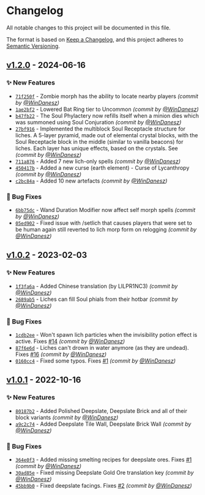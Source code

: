 # Changelog
All notable changes to this project will be documented in this file.

The format is based on [Keep a Changelog](https://keepachangelog.com/en/1.0.0/),
and this project adheres to [Semantic Versioning](https://semver.org/spec/v2.0.0.html).

## [v1.2.0] - 2024-06-16
### :sparkles: New Features
- [`71f250f`](https://github.com/WinDanesz/RiseOfTheAnimagus/commit/71f250f820900ab128f6a306c3c349afb66eb30c) - Zombie morph has the ability to locate nearby players *(commit by [@WinDanesz](https://github.com/WinDanesz))*
- [`1ae2bf2`](https://github.com/WinDanesz/RiseOfTheAnimagus/commit/1ae2bf2132740f2a5f91b0534b8410ef4d0704e3) - Lowered Bat Ring tier to Uncommon *(commit by [@WinDanesz](https://github.com/WinDanesz))*
- [`b47fb22`](https://github.com/WinDanesz/RiseOfTheAnimagus/commit/b47fb225374912739c3c669574fdc7d8f0c25c01) - The Soul Phylactery now refills itself when a minion dies which was summoned using Soul Conjuration *(commit by [@WinDanesz](https://github.com/WinDanesz))*
- [`27bf916`](https://github.com/WinDanesz/RiseOfTheAnimagus/commit/27bf916710c44922a941973e75a2fbc02da4c770) - Implemented the multiblock Soul Receptacle structure for liches. A 5-layer pyramid, made out of elemental crystal blocks, with the Soul Receptacle block in the middle (similar to vanilla beacons) for liches. Each layer has unique effects, based on the crystals. See *(commit by [@WinDanesz](https://github.com/WinDanesz))*
- [`711a876`](https://github.com/WinDanesz/RiseOfTheAnimagus/commit/711a876eaa7c696380c7d406c99867cd72a648c5) - Added 7 new lich-only spells *(commit by [@WinDanesz](https://github.com/WinDanesz))*
- [`450417b`](https://github.com/WinDanesz/RiseOfTheAnimagus/commit/450417bf3bdf33ab8985e2e5a677efc247600e9e) - Added a new curse (earth element) - Curse of Lycanthropy *(commit by [@WinDanesz](https://github.com/WinDanesz))*
- [`c2bc84a`](https://github.com/WinDanesz/RiseOfTheAnimagus/commit/c2bc84aa57f9dc95b0a905daf46a0c8a591e1488) - Added 10 new artefacts *(commit by [@WinDanesz](https://github.com/WinDanesz))*

### :bug: Bug Fixes
- [`6bb75dc`](https://github.com/WinDanesz/RiseOfTheAnimagus/commit/6bb75dc71e0c4ff3bc71644b7dae8ba2b62ce227) - Wand Duration Modifier now affect self morph spells *(commit by [@WinDanesz](https://github.com/WinDanesz))*
- [`05ed902`](https://github.com/WinDanesz/RiseOfTheAnimagus/commit/05ed9028b6ebbfbac51ee16a0fae35f23aca2d70) - Fixed issue with /setlich that causes players that were set to be human again still reverted to lich morp form on relogging *(commit by [@WinDanesz](https://github.com/WinDanesz))*


## [v1.0.2] - 2023-02-03
### :sparkles: New Features
- [`1f3fa6a`](https://github.com/WinDanesz/RiseOfTheAnimagus/commit/1f3fa6a3979430e539219533755b8a66a637cb6c) - Added Chinese translation (by LILPR1NC3) *(commit by [@WinDanesz](https://github.com/WinDanesz))*
- [`2689ab5`](https://github.com/WinDanesz/RiseOfTheAnimagus/commit/2689ab509ba0bcf81539e7749c417cc01d988eb1) - Liches can fill Soul phials from their hotbar *(commit by [@WinDanesz](https://github.com/WinDanesz))*

### :bug: Bug Fixes
- [`1cdb2ee`](https://github.com/WinDanesz/RiseOfTheAnimagus/commit/1cdb2ee36e4ef09a950efba48cc101046ee618c5) - Won't spawn lich particles when the invisibility potion effect is active. Fixes [#14](https://github.com/WinDanesz/RiseOfTheAnimagus/pull/14) *(commit by [@WinDanesz](https://github.com/WinDanesz))*
- [`87f6e6d`](https://github.com/WinDanesz/RiseOfTheAnimagus/commit/87f6e6de79f12dae28f65522ed361f9987dc0bd6) - Liches can't drown in water anymore (as they are undead). Fixes [#16](https://github.com/WinDanesz/RiseOfTheAnimagus/pull/16) *(commit by [@WinDanesz](https://github.com/WinDanesz))*
- [`0160cc4`](https://github.com/WinDanesz/RiseOfTheAnimagus/commit/0160cc4b9bdf003ed4a01e61001d7c00fb82964a) - Fixed some typos. Fixes [#1](https://github.com/WinDanesz/RiseOfTheAnimagus/pull/1) *(commit by [@WinDanesz](https://github.com/WinDanesz))*


## [v1.0.1] - 2022-10-16
### :sparkles: New Features
- [`80187b2`](https://github.com/WinDanesz/BackportedStuff/commit/80187b2727cfc10695219c2e66d3b2871274e971) - Added Polished Deepslate, Deepslate Brick and all of their block variants *(commit by [@WinDanesz](https://github.com/WinDanesz))*
- [`a9c2c74`](https://github.com/WinDanesz/BackportedStuff/commit/a9c2c74ee3b3fe3ae8b22fb4fcb79cc5c4c783f5) - Added Deepslate Tile Wall, Deepslate Brick Wall *(commit by [@WinDanesz](https://github.com/WinDanesz))*

### :bug: Bug Fixes
- [`364e0f3`](https://github.com/WinDanesz/BackportedStuff/commit/364e0f32381c70a08aa9ee941e6eae0210896b63) - Added missing smelting recipes for deepslate ores. Fixes [#1](https://github.com/WinDanesz/BackportedStuff/pull/1) *(commit by [@WinDanesz](https://github.com/WinDanesz))*
- [`30ad85e`](https://github.com/WinDanesz/BackportedStuff/commit/30ad85ebee460da297c8d4dd988592c6661aa7b8) - Fixed missing Deepslate Gold Ore translation key *(commit by [@WinDanesz](https://github.com/WinDanesz))*
- [`45bb9b0`](https://github.com/WinDanesz/BackportedStuff/commit/45bb9b0cbdb4d39bddfe804b04fd37425c7bf9a2) - Fixed deepslate facings. Fixes [#2](https://github.com/WinDanesz/BackportedStuff/pull/2) *(commit by [@WinDanesz](https://github.com/WinDanesz))*


[v1.0.1]: https://github.com/WinDanesz/BackportedStuff/compare/v1.0.0...v1.0.1
[v1.0.2]: https://github.com/WinDanesz/RiseOfTheAnimagus/compare/v1.0.1...v1.0.2
[v1.2.0]: https://github.com/WinDanesz/RiseOfTheAnimagus/compare/v1.1.0...v1.2.0
